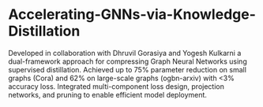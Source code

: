 # Accelerating-GNNs-via-Knowledge-Distillation
Developed in collaboration with Dhruvil Gorasiya and Yogesh Kulkarni a dual-framework approach for compressing Graph Neural Networks using supervised distillation. Achieved up to 75\% parameter reduction on small graphs (Cora) and 62\% on large-scale graphs (ogbn-arxiv) with &lt;3\% accuracy loss. Integrated multi-component loss design, projection networks, and pruning to enable efficient model deployment.
